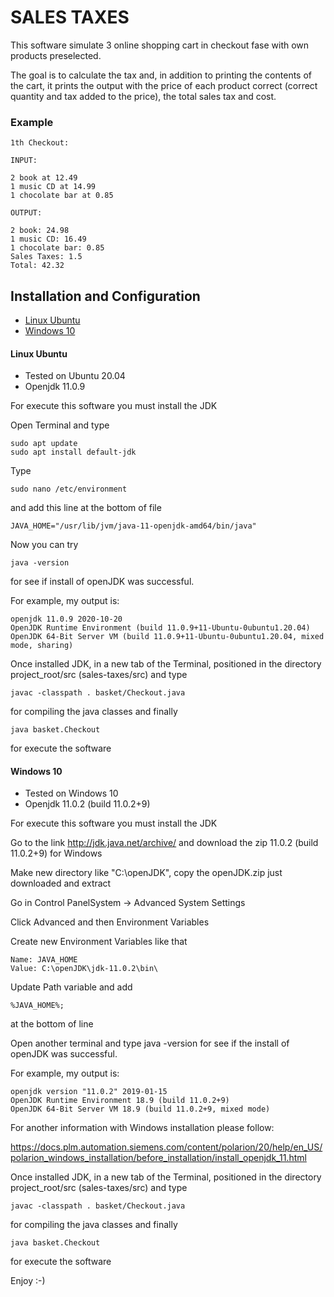 # SALES TAXES

This software simulate 3 online shopping cart in checkout fase with own products preselected.

The goal is to calculate the tax and, in addition to printing the contents of the cart, it prints the output 
with the price of each product correct (correct quantity and tax added to the price),
the total sales tax and cost.

### Example

```
1th Checkout:

INPUT:

2 book at 12.49
1 music CD at 14.99
1 chocolate bar at 0.85

OUTPUT:

2 book: 24.98
1 music CD: 16.49
1 chocolate bar: 0.85
Sales Taxes: 1.5
Total: 42.32
```

## Installation and Configuration


* [Linux Ubuntu](#ubuntu)
* [Windows 10](#windows-10)

<a name="ubuntu"></a>
#### Linux Ubuntu

* Tested on Ubuntu 20.04
* Openjdk 11.0.9

For execute this software you must install the JDK

Open Terminal and type

```
sudo apt update
sudo apt install default-jdk
```

Type

```
sudo nano /etc/environment
```

and add this line at the bottom of file

```
JAVA_HOME="/usr/lib/jvm/java-11-openjdk-amd64/bin/java"
```

Now you can try

```
java -version
```

for see if install of openJDK was successful.

For example, my output is:

```
openjdk 11.0.9 2020-10-20
OpenJDK Runtime Environment (build 11.0.9+11-Ubuntu-0ubuntu1.20.04)
OpenJDK 64-Bit Server VM (build 11.0.9+11-Ubuntu-0ubuntu1.20.04, mixed mode, sharing)
```

Once installed JDK, in a new tab of the Terminal, positioned in the directory
project_root/src (sales-taxes/src) and type

```
javac -classpath . basket/Checkout.java
 ```

for compiling the java classes and finally

```
java basket.Checkout 
```

for execute the software

<a name="windows-10"></a>
#### Windows 10

* Tested on Windows 10
* Openjdk  11.0.2 (build 11.0.2+9)

For execute this software you must install the JDK

Go to the link http://jdk.java.net/archive/ and download the zip 11.0.2 (build 11.0.2+9) for Windows

Make new directory like "C:\openJDK", copy the openJDK.zip just downloaded and extract

Go in Control PanelSystem -> Advanced System Settings

Click Advanced and then Environment Variables

Create new Environment Variables like that 

```
Name: JAVA_HOME 
Value: C:\openJDK\jdk-11.0.2\bin\
```

Update Path variable and add 
```
%JAVA_HOME%; 
```
at the bottom of line

Open another terminal and type java -version for see if the install of openJDK was successful.
                                             
For example, my output is:

```
openjdk version "11.0.2" 2019-01-15
OpenJDK Runtime Environment 18.9 (build 11.0.2+9)
OpenJDK 64-Bit Server VM 18.9 (build 11.0.2+9, mixed mode) 
```

For another information with Windows installation please follow:

https://docs.plm.automation.siemens.com/content/polarion/20/help/en_US/polarion_windows_installation/before_installation/install_openjdk_11.html

Once installed JDK, in a new tab of the Terminal, positioned in the directory
project_root/src (sales-taxes/src) and type

```
javac -classpath . basket/Checkout.java
 ```

for compiling the java classes and finally

```
java basket.Checkout 
```

for execute the software

Enjoy :-)